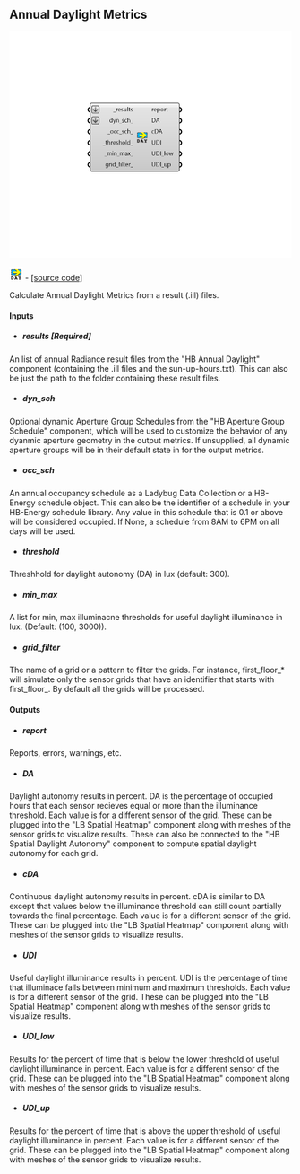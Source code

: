 ## Annual Daylight Metrics

![](../../images/components/Annual_Daylight_Metrics.png)

![](../../images/icons/Annual_Daylight_Metrics.png) - [[source code]](https://github.com/ladybug-tools/honeybee-grasshopper-radiance/blob/master/honeybee_grasshopper_radiance/src//HB%20Annual%20Daylight%20Metrics.py)


Calculate Annual Daylight Metrics from a result (.ill) files. 



#### Inputs
* ##### results [Required]
An list of annual Radiance result files from the "HB Annual Daylight" component (containing the .ill files and the sun-up-hours.txt). This can also be just the path to the folder containing these result files. 
* ##### dyn_sch 
Optional dynamic Aperture Group Schedules from the "HB Aperture Group Schedule" component, which will be used to customize the behavior of any dyanmic aperture geometry in the output metrics. If unsupplied, all dynamic aperture groups will be in their default state in for the output metrics. 
* ##### occ_sch 
An annual occupancy schedule as a Ladybug Data Collection or a HB-Energy schedule object. This can also be the identifier of a schedule in your HB-Energy schedule library. Any value in this schedule that is 0.1 or above will be considered occupied. If None, a schedule from 8AM to 6PM on all days will be used. 
* ##### threshold 
Threshhold for daylight autonomy (DA) in lux (default: 300). 
* ##### min_max 
A list for min, max illuminacne thresholds for useful daylight illuminance in lux. (Default: (100, 3000)). 
* ##### grid_filter 
The name of a grid or a pattern to filter the grids. For instance, first_floor_* will simulate only the sensor grids that have an identifier that starts with first_floor_. By default all the grids will be processed. 

#### Outputs
* ##### report
Reports, errors, warnings, etc. 
* ##### DA
Daylight autonomy results in percent. DA is the percentage of occupied hours that each sensor recieves equal or more than the illuminance threshold. Each value is for a different sensor of the grid. These can be plugged into the "LB Spatial Heatmap" component along with meshes of the sensor grids to visualize results. These can also be connected to the "HB Spatial Daylight Autonomy" component to compute spatial daylight autonomy for each grid. 
* ##### cDA
Continuous daylight autonomy results in percent. cDA is similar to DA except that values below the illuminance threshold can still count partially towards the final percentage. Each value is for a different sensor of the grid. These can be plugged into the "LB Spatial Heatmap" component along with meshes of the sensor grids to visualize results. 
* ##### UDI
Useful daylight illuminance results in percent. UDI is the percentage of time that illuminace falls between minimum and maximum thresholds. Each value is for a different sensor of the grid. These can be plugged into the "LB Spatial Heatmap" component along with meshes of the sensor grids to visualize results. 
* ##### UDI_low
Results for the percent of time that is below the lower threshold of useful daylight illuminance in percent. Each value is for a different sensor of the grid. These can be plugged into the "LB Spatial Heatmap" component along with meshes of the sensor grids to visualize results. 
* ##### UDI_up
Results for the percent of time that is above the upper threshold of useful daylight illuminance in percent. Each value is for a different sensor of the grid. These can be plugged into the "LB Spatial Heatmap" component along with meshes of the sensor grids to visualize results. 